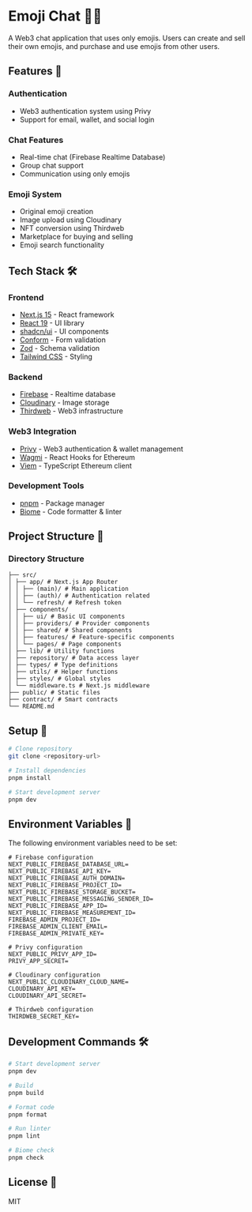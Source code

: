 # Emoji Chat 🎨💬

A Web3 chat application that uses only emojis. Users can create and sell their own emojis, and purchase and use emojis from other users.

## Features 🚀

### Authentication
- Web3 authentication system using Privy
- Support for email, wallet, and social login

### Chat Features
- Real-time chat (Firebase Realtime Database)
- Group chat support
- Communication using only emojis

### Emoji System
- Original emoji creation
- Image upload using Cloudinary
- NFT conversion using Thirdweb
- Marketplace for buying and selling
- Emoji search functionality

## Tech Stack 🛠

### Frontend
- [Next.js 15](https://nextjs.org/) - React framework
- [React 19](https://react.dev/) - UI library
- [shadcn/ui](https://ui.shadcn.com/) - UI components
- [Conform](https://conform.guide/) - Form validation
- [Zod](https://zod.dev/) - Schema validation
- [Tailwind CSS](https://tailwindcss.com/) - Styling

### Backend
- [Firebase](https://firebase.google.com/) - Realtime database
- [Cloudinary](https://cloudinary.com/) - Image storage
- [Thirdweb](https://thirdweb.com/) - Web3 infrastructure

### Web3 Integration
- [Privy](https://docs.privy.io/) - Web3 authentication & wallet management
- [Wagmi](https://wagmi.sh/) - React Hooks for Ethereum
- [Viem](https://viem.sh/) - TypeScript Ethereum client

### Development Tools
- [pnpm](https://pnpm.io/) - Package manager
- [Biome](https://biomejs.dev/) - Code formatter & linter

## Project Structure 📁

### Directory Structure
```
├── src/
│ ├── app/ # Next.js App Router
│ │ ├── (main)/ # Main application
│ │ ├── (auth)/ # Authentication related
│ │ └── refresh/ # Refresh token
│ ├── components/
│ │ ├── ui/ # Basic UI components
│ │ ├── providers/ # Provider components
│ │ ├── shared/ # Shared components
│ │ ├── features/ # Feature-specific components
│ │ └── pages/ # Page components
│ ├── lib/ # Utility functions
│ ├── repository/ # Data access layer
│ ├── types/ # Type definitions
│ ├── utils/ # Helper functions
│ ├── styles/ # Global styles
│ └── middleware.ts # Next.js middleware
├── public/ # Static files
├── contract/ # Smart contracts
└── README.md        
```

## Setup 🔧

```bash
# Clone repository
git clone <repository-url>

# Install dependencies
pnpm install

# Start development server
pnpm dev
```

## Environment Variables 🔐

The following environment variables need to be set:

```env
# Firebase configuration
NEXT_PUBLIC_FIREBASE_DATABASE_URL=
NEXT_PUBLIC_FIREBASE_API_KEY=
NEXT_PUBLIC_FIREBASE_AUTH_DOMAIN=
NEXT_PUBLIC_FIREBASE_PROJECT_ID=
NEXT_PUBLIC_FIREBASE_STORAGE_BUCKET=
NEXT_PUBLIC_FIREBASE_MESSAGING_SENDER_ID=
NEXT_PUBLIC_FIREBASE_APP_ID=
NEXT_PUBLIC_FIREBASE_MEASUREMENT_ID=
FIREBASE_ADMIN_PROJECT_ID=
FIREBASE_ADMIN_CLIENT_EMAIL=
FIREBASE_ADMIN_PRIVATE_KEY=

# Privy configuration
NEXT_PUBLIC_PRIVY_APP_ID=
PRIVY_APP_SECRET=

# Cloudinary configuration
NEXT_PUBLIC_CLOUDINARY_CLOUD_NAME=
CLOUDINARY_API_KEY=
CLOUDINARY_API_SECRET=

# Thirdweb configuration
THIRDWEB_SECRET_KEY=
```

## Development Commands 🛠

```bash
# Start development server
pnpm dev

# Build
pnpm build

# Format code
pnpm format

# Run linter
pnpm lint

# Biome check
pnpm check
```

## License 📄

MIT
